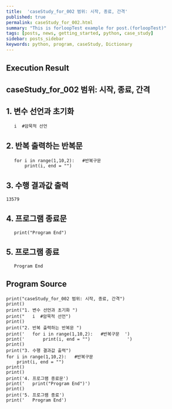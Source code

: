 ```yaml
---
title:  'caseStudy_for_002 범위: 시작, 종료, 간격'
published: true
permalink: caseStudy_for_002.html
summary: "This is forloopTest example for post.(forloopTest)"
tags: [posts, news, getting_started, python, case_study]
sidebar: posts_sidebar
keywords: python, program, caseStudy, Dictionary
---
```


## Execution Result

## caseStudy_for_002 범위: 시작, 종료, 간격

## 1. 변수 선언과 초기화
```
   i  #암묵적 선언
```
## 2. 반복 출력하는 반복문
```
   for i in range(1,10,2):   #반복구문  
       print(i, end = "")              
```
## 3. 수행 결과값 출력
```
13579
```
## 4. 프로그램 종료문
```
   print("Program End")
```
## 5. 프로그램 종료
```
   Program End
```

## Program Source

```
print("caseStudy_for_002 범위: 시작, 종료, 간격")
print()
print("1. 변수 선언과 초기화 ")
print("   i  #암묵적 선언")
print()
print("2. 반복 출력하는 반복문 ")
print('   for i in range(1,10,2):   #반복구문  ')
print('       print(i, end = "")              ')
print()
print("3. 수행 결과값 출력")
for i in range(1,10,2):   #반복구문
    print(i, end = "")
print()
print()
print('4. 프로그램 종료문')
print('   print("Program End")')
print()
print('5. 프로그램 종료')
print('   Program End')
```
